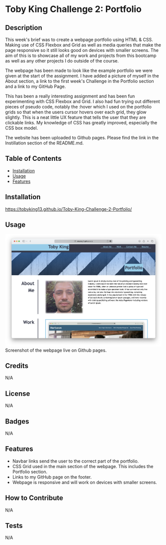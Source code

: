 # Toby King Challenge 2: Portfolio

## Description

This week's brief was to create a webpage portfolio using HTML & CSS. Making use of CSS Flexbox and Grid as well as media queries that make the page responsive so it still looks good on devices with smaller screens. The aim of this is to showcase all of my work and projects from this bootcamp as well as any other projects I do outside of the course. 

The webpage has been made to look like the example portfolio we were given at the start of the assignment. I have added a picture of myself in the About section, a link to the first week's Challenge in the Portfolio section and a link to my GitHub Page. 

This has been a really interesting assignment and has been fun experimenting with CSS Flexbox and Grid. I also had fun trying out different pieces of pseudo code, notably the :hover which I used on the portfolio grids so that when the users cursor hovers over each grid, they glow slightly. This is a neat little UX feature that tells the user that they are clickable links. My knowledge of CSS has greatly improved, especially the CSS box model. 

The website has been uploaded to Github pages. Please find the link in the Instillation section of the README.md.

## Table of Contents

- [Installation](#installation)
- [Usage](#usage)
- [Features](#features)

## Installation

https://tobyking13.github.io/Toby-King-Challenge-2-Portfolio/

## Usage

![Toby King Portfolio](images/Portfolio-Screenshot.png "Toby King Portfolio" )
Screenshot of the webpage live on Github pages.

## Credits

N/A

## License

N/A

## Badges

N/A

## Features

* Navbar links send the user to the correct part of the portfolio.
* CSS Grid used in the main section of the webpage. This includes the Portfolio section.
* Links to my GitHub page on the footer. 
* Webpage is responsive and will work on devices with smaller screens.

## How to Contribute

N/A

## Tests

N/A
